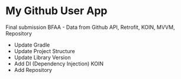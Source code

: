# My Github User App
Final submission BFAA - Data from Github API, Retrofit, KOIN, MVVM, Repository

- Update Gradle
- Update Project Structure
- Update Library Version
- Add DI (Dependency Injection) KOIN
- Add Repository
